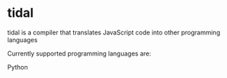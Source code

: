 # tidal
tidal is a compiler that translates JavaScript code into other programming languages

Currently supported programming languages are:

Python
